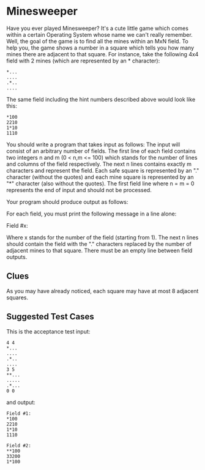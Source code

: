 ﻿# Minesweeper

Have you ever played Minesweeper? It's a cute little game which comes within a certain Operating System whose name we can't really remember. Well, the goal of the game is to find all the mines within an MxN field. To help you, the game shows a number in a square which tells you how many mines there are adjacent to that square. For instance, take the following 4x4 field with 2 mines (which are represented by an * character):

```
*...
....
.*..
....
```

The same field including the hint numbers described above would look like this:

```
*100
2210
1*10
1110
```

You should write a program that takes input as follows:
The input will consist of an arbitrary number of fields. The first line of each field contains two integers n and m (0 < n,m <= 100) which stands for the number of lines and columns of the field respectively. The next n lines contains exactly m characters and represent the field. Each safe square is represented by an "." character (without the quotes) and each mine square is represented by an "*" character (also without the quotes). The first field line where n = m = 0 represents the end of input and should not be processed.

Your program should produce output as follows:

For each field, you must print the following message in a line alone:

Field #x:

Where x stands for the number of the field (starting from 1). The next n lines should contain the field with the "." characters replaced by the number of adjacent mines to that square. There must be an empty line between field outputs.

## Clues

As you may have already noticed, each square may have at most 8 adjacent squares.

## Suggested Test Cases

This is the acceptance test input:

```
4 4
*...
....
.*..
....
3 5
**...
.....
.*...
0 0
```

and output:

```
Field #1:
*100
2210
1*10
1110

Field #2:
**100
33200
1*100
```